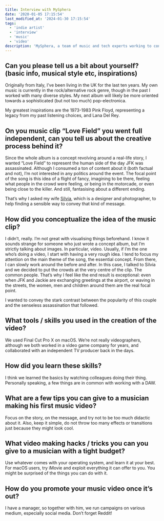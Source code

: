 ```yaml
---
title: Interview with MySphera
date: '2020-01-05 17:15:54'
last_modified_at: '2024-01-30 17:15:54'
tags:
  - 'indie artist'
  - 'interview'
  - 'music'
  - 'video'
description: 'MySphera, a team of music and tech experts working to connect musicians to audiences, <a href="https://www.mysphera.co/post/the-independent-musician-guide-for-the-perfect-diy-music-video-in-2020">interviewed me</a> regarding the work behind some of the music videos I released.'
---
```

## Can you please tell us a bit about yourself? (basic info, musical style etc, inspirations)

Originally from Italy, I’ve been living in the UK for the last ten years. My own music is currently in the rock/alternative rock genre, though in the past I worked with many diverse styles. My next album will likely be more oriented towards a sophisticated (but not too much) pop-electronica.

My greatest inspirations are the 1973-1983 Pink Floyd, representing a legacy from my past listening choices, and Lana Del Rey.

## On you music clip “Love Field” you went full independent, can you tell us about the creative process behind it?

Since the whole album is a concept revolving around a real-life story, I wanted “Love Field” to represent the human side of the day JFK was assassinated. Although I consumed a ton of content about it (both factual and not), I’m not interested in any politics around the event. The focal point of the song is this idea of a flight of fancy, imagining to be there, feeling what people in the crowd were feeling, or being in the motorcade, or even being close to the killer. And still, fantasising about a different ending.

That’s why I asked my wife [Silvia](https://silviamaggidesign.com), which is a designer and photographer, to help finding a sensible way to convey that kind of message.

## How did you conceptualize the idea of the music clip?

I didn’t, really. I’m not great with visualising things beforehand. I know it sounds strange for someone who just wrote a concept album, but I’m strictly talking about images. In particular, video. Usually, if I’m the one who’s doing a video, I start with having a very rough idea. I tend to focus my attention on the main theme of the song, the essential concept. From there, I can slowly work around the before and after. In this case, I talked to Silvia and we decided to put the crowds at the very centre of the clip. The common people. That’s why I feel like the end result is exceptional: even when JFK and Jackie are exchanging greetings at the airport, or waving in the streets, the women, men and children around them are the real focal point.

I wanted to convey the stark contrast between the popularity of this couple and the senseless assassination that followed.

## What tools / skills you used in the creation of the video?

We used Final Cut Pro X on macOS. We’re not really videographers, although we both worked in a video game company for years, and collaborated with an independent TV producer back in the days.

## How did you learn these skills?

I think we learned the basics by watching colleagues doing their thing. Personally speaking, a few things are in common with working with a DAW.

## What are a few tips you can give to a musician making his first music video?

Focus on the story, on the message, and try not to be too much didactic about it. Also, keep it simple, do not throw too many effects or transitions just because they might look cool.

## What video making hacks / tricks you can you give to a musician with a tight budget?

Use whatever comes with your operating system, and learn it at your best. For macOS users, try iMovie and exploit everything it can offer to you. You might be surprised of the things you can do with it.

## How do you promote your music video once it’s out?

I have a manager, so together with him, we run campaigns on various medium, especially social media. Don’t forget Reddit!